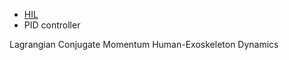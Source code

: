 - [HIL](https://ieeexplore.ieee.org/stamp/stamp.jsp?arnumber=7487142)
- PID controller

Lagrangian
Conjugate Momentum
Human-Exoskeleton Dynamics